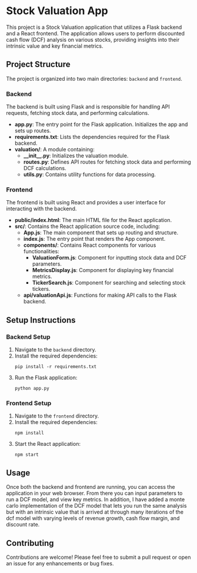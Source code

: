 # Stock Valuation App

This project is a Stock Valuation application that utilizes a Flask backend and a React frontend. The application allows users to perform discounted cash flow (DCF) analysis on various stocks, providing insights into their intrinsic value and key financial metrics.

## Project Structure

The project is organized into two main directories: `backend` and `frontend`.

### Backend

The backend is built using Flask and is responsible for handling API requests, fetching stock data, and performing calculations.

- **app.py**: The entry point for the Flask application. Initializes the app and sets up routes.
- **requirements.txt**: Lists the dependencies required for the Flask backend.
- **valuation/**: A module containing:
  - **\_\_init\_\_.py**: Initializes the valuation module.
  - **routes.py**: Defines API routes for fetching stock data and performing DCF calculations.
  - **utils.py**: Contains utility functions for data processing.

### Frontend

The frontend is built using React and provides a user interface for interacting with the backend.

- **public/index.html**: The main HTML file for the React application.
- **src/**: Contains the React application source code, including:
  - **App.js**: The main component that sets up routing and structure.
  - **index.js**: The entry point that renders the App component.
  - **components/**: Contains React components for various functionalities:
    - **ValuationForm.js**: Component for inputting stock data and DCF parameters.
    - **MetricsDisplay.js**: Component for displaying key financial metrics.
    - **TickerSearch.js**: Component for searching and selecting stock tickers.
  - **api/valuationApi.js**: Functions for making API calls to the Flask backend.

## Setup Instructions

### Backend Setup

1. Navigate to the `backend` directory.
2. Install the required dependencies:
   ```
   pip install -r requirements.txt
   ```
3. Run the Flask application:
   ```
   python app.py
   ```

### Frontend Setup

1. Navigate to the `frontend` directory.
2. Install the required dependencies:
   ```
   npm install
   ```
3. Start the React application:
   ```
   npm start
   ```

## Usage

Once both the backend and frontend are running, you can access the application in your web browser. From there you can input parameters to run a DCF model, and view key metrics. In
addition, I have added a monte carlo implementation of the DCF model that lets you run the same analysis but with an intrinsic value that is arrived at through many iterations
of the dcf model with varying levels of revenue growth, cash flow margin, and discount rate.

## Contributing

Contributions are welcome! Please feel free to submit a pull request or open an issue for any enhancements or bug fixes.